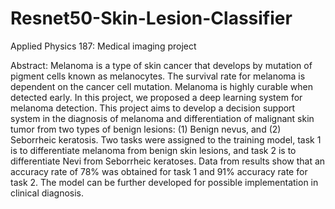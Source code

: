 # Resnet50-Skin-Lesion-Classifier
Applied Physics 187: Medical imaging project

Abstract:
Melanoma is a type of skin cancer that develops by mutation of pigment cells known as melanocytes. The survival
rate for melanoma is dependent on the cancer cell mutation. Melanoma is highly curable when detected early. In this
project, we proposed a deep learning system for melanoma detection. This project aims to develop a decision support system in the diagnosis of melanoma and differentiation of malignant skin tumor from two types of benign lesions: (1) Benign nevus, and (2) Seborrheic keratosis.
Two tasks were assigned to the training model, task 1 is to differentiate melanoma from benign skin lesions, and task
2 is to differentiate Nevi from Seborrheic keratoses. Data from results show that an accuracy rate of 78% was
obtained for task 1 and 91% accuracy rate for task 2. The model can be further developed for possible
implementation in clinical diagnosis.
